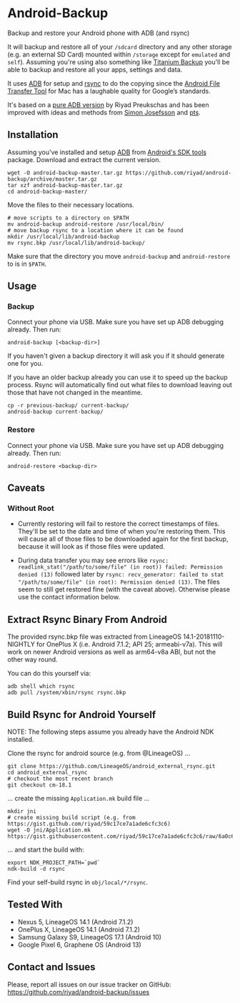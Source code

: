 Android-Backup
==============

Backup and restore your Android phone with ADB (and rsync)

It will backup and restore all of your `/sdcard` directory and any other storage (e.g. an external SD Card) mounted within `/storage` except for `emulated` and `self`).
Assuming you're using also something like [Titanium Backup](https://play.google.com/store/apps/details?id=com.keramidas.TitaniumBackup) you'll be able to backup and restore all your apps, settings and data.

It uses [ADB](https://developer.android.com/tools/help/adb.html) for setup and [rsync](https://en.wikipedia.org/wiki/Rsync) to do the copying since the [Android File Transfer Tool](https://www.android.com/filetransfer/) for Mac has a laughable quality for Google’s standards.

It's based on a [pure ADB version](https://github.com/riyad/android-backup/releases/tag/adb-pull-push-only) by Riyad Preukschas and has been improved with ideas and methods from [Simon Josefsson](https://blog.josefsson.org/2015/11/28/automatic-android-replicant-backup-over-usb-using-rsync/) and [pts](http://ptspts.blogspot.de/2015/03/how-to-use-rsync-over-adb-on-android.html).

## Installation

Assuming you've installed and setup [ADB](https://developer.android.com/tools/help/adb.html) from [Android's SDK tools](https://developer.android.com/sdk/index.html) package.
Download and extract the current version.

```shell
wget -O android-backup-master.tar.gz https://github.com/riyad/android-backup/archive/master.tar.gz
tar xzf android-backup-master.tar.gz
cd android-backup-master/
```

Move the files to their necessary locations.

```shell
# move scripts to a directory on $PATH
mv android-backup android-restore /usr/local/bin/
# move backup rsync to a location where it can be found
mkdir /usr/local/lib/android-backup
mv rsync.bkp /usr/local/lib/android-backup/
```

Make sure that the directory you move `android-backup` and `android-restore` to is in `$PATH`.

## Usage

### Backup

Connect your phone via USB.
Make sure you have set up ADB debugging already.
Then run:

```shell
android-backup [<backup-dir>]
```

If you haven't given a backup directory it will ask you if it should generate one for you.

If you have an older backup already you can use it to speed up the backup process. Rsync will automatically find out what files to download leaving out those that have not changed in the meantime.

```shell
cp -r previous-backup/ current-backup/
android-backup current-backup/
```

### Restore

Connect your phone via USB.
Make sure you have set up ADB debugging already.
Then run:

```shell
android-restore <backup-dir>
```

## Caveats

### Without Root

* Currently restoring will fail to restore the correct timestamps of files.
  They'll be set to the date and time of when you're restoring them.
  This will cause all of those files to be downloaded again for the first backup, because it will look as if those files were updated.

* During data transfer you may see errors like `rsync: readlink_stat("/path/to/some/file" (in root)) failed: Permission denied (13)` followed later by `rsync: recv_generator: failed to stat "/path/to/some/file" (in root): Permission denied (13)`.
  The files seem to still get restored fine (with the caveat above).
  Otherwise please use the contact information below.

## Extract Rsync Binary From Android

The provided rsync.bkp file was extracted from LineageOS 14.1-20181110-NIGHTLY for OnePlus X (i.e. Android 7.1.2; API 25; armeabi-v7a). This will work on newer Android versions as well as arm64-v8a ABI, but not the other way round.

You can do this yourself via:

```shell
adb shell which rsync
adb pull /system/xbin/rsync rsync.bkp
```

## Build Rsync for Android Yourself

NOTE: The following steps assume you already have the Android NDK installed.

Clone the rsync for android source (e.g. from @LineageOS) ...

```shell
git clone https://github.com/LineageOS/android_external_rsync.git
cd android_external_rsync
# checkout the most recent branch
git checkout cm-18.1
```

... create the missing `Application.mk` build file ...

```
mkdir jni
# create missing build script (e.g. from https://gist.github.com/riyad/59c17ce7a1ade6cfc3c6)
wget -O jni/Application.mk https://gist.githubusercontent.com/riyad/59c17ce7a1ade6cfc3c6/raw/6a0c6aa9c8a4273ad304085f4e568ceedfbe0b48/Application.mk
```

... and start the build with:

```shell
export NDK_PROJECT_PATH=`pwd`
ndk-build -d rsync
```

Find your self-build rsync in `obj/local/*/rsync`.

## Tested With

* Nexus 5, LineageOS 14.1 (Android 7.1.2)
* OnePlus X, LineageOS 14.1 (Android 7.1.2)
* Samsung Galaxy S9, LineageOS 17.1 (Android 10)
* Google Pixel 6, Graphene OS (Android 13)

## Contact and Issues

Please, report all issues on our issue tracker on GitHub: https://github.com/riyad/android-backup/issues
